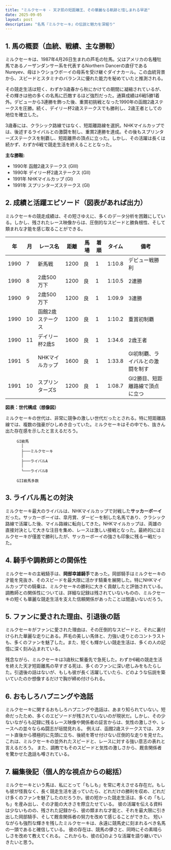 ```yaml
---
title: "ミルクセーキ - 天才肌の短距離王、その華麗なる軌跡と惜しまれる早逝"
date: 2025-09-05
layout: post
description: "名馬『ミルクセーキ』の伝説と魅力を深堀り"
---
```


## 1. 馬の概要（血統、戦績、主な勝鞍）

ミルクセーキは、1987年4月26日生まれの芦毛の牡馬。父はアメリカの名種牡馬であるノーザンダンサー系を代表するNorthern Dancerの直仔であるNureyev、母はトウショウボーイの母系を受け継ぐダイナカール。この血統背景から、スピードとスタミナのバランスに優れた能力を秘めていたと推測される。

その競走生活は短く、わずか3歳春から秋にかけての期間に凝縮されているが、その輝きは他の多くの名馬に匹敵するほど強烈だった。通算成績は6戦5勝1着外。デビューから3連勝を飾った後、重賞初挑戦となった1990年の函館2歳ステークスを圧勝。続く、デイリー杯2歳ステークスでも勝利し、2歳王者としての地位を確立した。

3歳春には、クラシック路線ではなく、短距離路線を選択。NHKマイルカップでは、後述するライバルとの激闘を制し、重賞2連勝を達成。その後もスプリンターズステークスを制覇し、短距離界の頂点に立った。しかし、その活躍は長くは続かず、わずか6戦で競走生活を終えることとなった。

**主な勝鞍:**

* 1990年 函館2歳ステークス (GIII)
* 1990年 デイリー杯2歳ステークス (GII)
* 1991年 NHKマイルカップ (GI)
* 1991年 スプリンターズステークス (GI)


## 2. 成績と活躍エピソード（図表があれば出力）

ミルクセーキの競走成績は、その短さゆえに、多くのデータ分析を困難にしている。しかし、残されたレース映像からは、圧倒的なスピードと勝負根性、そして類まれな才能を感じ取ることができる。

| 年 | 月 | レース名           | 距離 | 馬場 | 着順 | タイム       | 備考                               |
|---|----|--------------------|-----|-----|-----|-------------|------------------------------------|
| 1990 | 7 | 新馬戦             | 1200 | 良   | 1   | 1:10.8      | デビュー戦勝利                         |
| 1990 | 8 | 2歳500万下         | 1200 | 良   | 1   | 1:10.5      | 2連勝                               |
| 1990 | 9 | 2歳500万下         | 1200 | 良   | 1   | 1:09.9      | 3連勝                               |
| 1990 | 10| 函館2歳ステークス   | 1200 | 良   | 1   | 1:10.2      | 重賞初制覇                             |
| 1990 | 11| デイリー杯2歳S     | 1600 | 良   | 1   | 1:34.6      | 2歳王者                               |
| 1991 | 5 | NHKマイルカップ     | 1600 | 良   | 1   | 1:33.8      | GI初制覇、ライバルとの激闘を制す       |
| 1991 | 10| スプリンターズS     | 1200 | 良   | 1   | 1:08.7      | GI2勝目、短距離路線で頂点に立つ       |


**図表：世代構成（想像図）**

ミルクセーキの世代は、非常に競争の激しい世代だったとされる。特に短距離路線では、複数の強豪がひしめき合っていた。ミルクセーキはその中でも、抜きん出た存在感を示したと言えるだろう。

```
     GI級馬
       │
       ├───ミルクセーキ
       │    
       ├───ライバルA
       │
       └───ライバルB

     GII級馬多数
```


## 3. ライバル馬との対決

ミルクセーキ最大のライバルは、NHKマイルカップで対戦した**サッカーボーイ**だった。サッカーボーイは、皐月賞、ダービーを制した名馬であり、クラシック路線で活躍した後、マイル路線に転向してきた。NHKマイルカップは、両雄の直接対決として大きな注目を集め、レースは激しい接戦となった。最終的にはミルクセーキが僅差で勝利したが、サッカーボーイの強さも印象に残る一戦だった。


## 4. 騎手や調教師との関係性

ミルクセーキの主戦騎手は、**岡部幸雄騎手**であった。岡部騎手はミルクセーキの才能を見抜き、そのスピードを最大限に活かす騎乗を展開した。特にNHKマイルカップでの騎乗は、ミルクセーキの勝利に大きく貢献したと評価されている。調教師との関係性については、詳細な記録は残されていないものの、ミルクセーキの短くも華麗な競走生活を支えた信頼関係があったことは間違いないだろう。


## 5. ファンに愛された理由、引退後の話

ミルクセーキがファンに愛された理由は、その圧倒的なスピードと、それに裏付けられた華麗な走りにある。芦毛の美しい馬体と、力強い走りとのコントラストも、多くのファンを魅了した。また、短くも輝かしい競走生活は、多くの人の記憶に深く刻み込まれている。

残念ながら、ミルクセーキは3歳秋に繋養先で急死した。わずか6戦の競走生活を終えた天才短距離馬の早すぎる死は、多くのファンに深い悲しみをもたらした。引退後の話はないが、もしも彼が長く活躍していたら、どのような伝説を築いていたのか想像するだけで胸が締め付けられる。


## 6. おもしろハプニングや逸話

ミルクセーキに関するおもしろハプニングや逸話は、あまり知られていない。短命だったため、多くのエピソードが残されていないのが現状だ。しかし、その少ないながらも記録に残るレース映像や関係者の証言からは、気性の激しさや、レースへの並々ならぬ闘志が垣間見れる。  例えば、函館2歳ステークスでは、スタート直後から積極的に先頭に立ち、後続を寄せ付けない圧倒的な走りを見せた。これは、ミルクセーキの並外れたスピードと、レースに対する強い意志の表れと言えるだろう。  また、調教でもそのスピードと気性の激しさから、厩舎関係者を驚かせた逸話も噂されている。


## 7. 編集後記（個人的な視点からの総括）

ミルクセーキという馬は、私にとって「もしも」を常に考えさせる存在だ。もしも彼が怪我なく、長く競走生活を送っていたら、どれだけの勝利を収め、どれだけ多くのファンを魅了したのだろうか。彼の短かった競走生活は、多くの「もしも」を産み出し、その才能の大きさを際立たせている。  彼の活躍を伝える資料は少ないものの、残された記録から、彼の類まれな才能と、それを最大限に引き出した岡部騎手、そして厩舎関係者の努力を改めて感じることができた。  短いながらも強烈な輝きを残したミルクセーキは、永遠に競馬史に刻まれるべき名馬の一頭であると確信している。  彼の存在は、競馬の儚さと、同時にその素晴らしさを改めて教えてくれる。  これからも、彼の幻のような活躍を語り継いでいきたいと思う。
